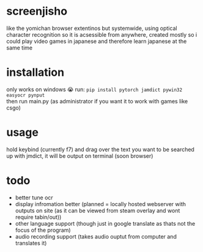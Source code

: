 # screenjisho
like the yomichan browser extentinos but systemwide, using optical character recognition so it is acsessible from anywhere, created mostly so i could play video games in japanese and therefore learn japanese at the same time

# installation
only works on windows 😭
run: `pip install pytorch jamdict pywin32 easyocr pynput` <br>
then run main.py (as administrator if you want it to work with games like csgo)

# usage
hold keybind (currently f7) and drag over the text you want to be searched up with jmdict, it will be output on terminal (soon browser)


# todo
  * better tune ocr
  * display infromation better (planned = locally hosted webserver with outputs on site (as it can be viewed from steam overlay and wont require tabin/out))
  * other language support (though just in google translate as thats not the focus of the program)
  * audio recording support (takes audio ouptut from computer and translates it)
  
